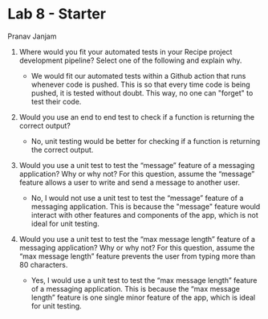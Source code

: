 # Lab 8 - Starter

Pranav Janjam

1. Where would you fit your automated tests in your Recipe project development pipeline? Select one of the following and explain why.
   * We would fit our automated tests within a Github action that runs whenever code is pushed. This is so that every time code is being pushed, it is tested without doubt. This way, no one can "forget" to test their code.

2. Would you use an end to end test to check if a function is returning the correct output?
   * No, unit testing would be better for checking if a function is returning the correct output.

3. Would you use a unit test to test the “message” feature of a messaging application? Why or why not? For this question, assume the “message” feature allows a user to write and send a message to another user.
   * No, I would not use a unit test to test the “message” feature of a messaging application. This is because the "message" feature would interact with other features and components of the app, which is not ideal for unit testing.

4. Would you use a unit test to test the “max message length” feature of a messaging application? Why or why not? For this question, assume the “max message length” feature prevents the user from typing more than 80 characters.
   * Yes, I would use a unit test to test the “max message length” feature of a messaging application. This is because the “max message length” feature is one single minor feature of the app, which is ideal for unit testing.